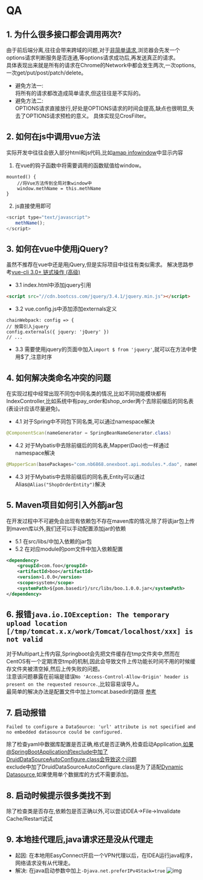 # QA

## 1. 为什么很多接口都会调用两次?

由于前后端分离,往往会带来跨域的问题,对于[非简单请求](http://www.ruanyifeng.com/blog/2016/04/cors.html),浏览器会先发一个options请求判断服务是否连通,等options请求成功后,再发送真正的请求。  
具体表现出来就是所有的请求在Chrome的Network中都会发生两次,一次options,一次get/put/post/patch/delete。
* 避免方法一:    
  将所有的请求都改造成简单请求,但这往往是不实际的。
* 避免方法二:    
  OPTIONS请求直接放行,好处是OPTIONS请求的时间会提高,缺点也很明显,失去了OPTIONS请求预检的意义。
  具体实现见CrosFilter。

## 2. 如何在js中调用vue方法

实际开发中往往会嵌入部分html和js代码,比如[amap infowindow](https://lbs.amap.com/api/javascript-api/guide/overlays/infowindow)中显示内容
1. 在vue的钩子函数中将需要调用的函数赋值给window。
```vue
mounted() {
    //将Vue方法传到全局对象window中
    window.methName = this.methName
}
```
2. js直接使用即可
```javascript
<script type="text/javascript">
　　methName();
</script>
```

## 3. 如何在vue中使用jQuery?

虽然不推荐在vue中还是用jQuery,但是实际项目中往往有类似需求。
解决思路参考[vue-cli 3.0+ 链式操作 (高级)](https://cli.vuejs.org/zh/guide/webpack.html#%E9%93%BE%E5%BC%8F%E6%93%8D%E4%BD%9C-%E9%AB%98%E7%BA%A7)

* 3.1 index.html中添加jquery引用
```html
<script src="//cdn.bootcss.com/jquery/3.4.1/jquery.min.js"></script>
``` 

* 3.2 vue.config.js中添加添加externals定义
```
chainWebpack: config => {    
// 按需引入jquery    
config.externals({ jquery: 'jQuery' })    
// ...
``` 

* 3.3 需要使用jquery的页面中加入`import $ from 'jquery'`,就可以在方法中使用$了,注意时序

## 4. 如何解决类命名冲突的问题

在实现过程中经常出现不同包中同名类的情况,比如不同功能模块都有IndexController,比如系统中有pay\_order和shop\_order两个去除前缀后的同名表\(表设计应该尽量避免\)。
* 4.1 对于Spring中不同包下同名类,可以通过namespace解决
```java
@ComponentScan(nameGenerator = SpringBeanNameGenerator.class)
```     
* 4.2 对于Mybatis中去除前缀后的同名表,Mapper\(Dao\)也一样通过namespace解决
```java
@MapperScan(basePackages="com.nb6868.onexboot.api.modules.*.dao", nameGenerator = SpringBeanNameGenerator.class)
``` 
* 4.3 对于Mybatis中去除前缀后的同名表,Entity可以通过Alias`@Alias("ShopOrderEntity")`解决

## 5. Maven项目如何引入外部jar包

在开发过程中不可避免会出现有依赖包不存在maven库的情况,除了将该jar包上传到maven库以外,我们还可以手动配置添加jar的依赖
* 5.1 在src/libs/中加入依赖的jar包
* 5.2 在对应module的pom文件中加入依赖配置
```xml
<dependency>
    <groupId>com.foo</groupId>
    <artifactId>boo</artifactId>
    <version>1.0.0</version>
    <scope>system</scope>
    <systemPath>${pom.basedir}/src/libs/boo.1.0.0.jar</systemPath>
</dependency>
```

## 6. 报错`java.io.IOException: The temporary upload location [/tmp/tomcat.x.x/work/Tomcat/localhost/xxx] is not valid`

对于Multipart上传内容,Springboot会先把文件缓存在tmp文件夹中,然而在CentOS有一个定期清空tmp的机制,因此会导致文件上传功能长时间不用的时候缓存文件夹被清空掉,然后上传失败的问题。    
注意该问题暴露在前端是错误`No 'Access-Control-Allow-Origin' header is present on the requested resource.`,比较容易误导人。   
最简单的解决办法是配置文件中加上tomcat.basedir的路径 [参考](https://blog.csdn.net/qq_21383435/article/details/91891664)

## 7. 启动报错
```
Failed to configure a DataSource: 'url' attribute is not specified and no embedded datasource could be configured.
```

除了检查yaml中数据库配置是否正确,格式是否正确外,检查启动Application,如果@SpringBootApplication的exclude中加了DruidDataSourceAutoConfigure.class会导致这个问题         
exclude中加了DruidDataSourceAutoConfigure.class是为了适配[Dynamic Datasource](boot/DynamicDatasource.md),如果使用单个数据库的方式不需要添加。

## 8. 启动时候提示很多类找不到

除了检查类是否存在,依赖包是否正确以外,可以尝试IDEA->File->Invalidate Cache/Restart试试

## 9. 本地挂代理后,java请求还是没从代理走
- 起因: 在本地用EasyConnect开启一个VPN代理以后，在IDEA运行java程序，网络请求没有从代理走。
- 解决: 在java启动参数中加上`-Djava.net.preferIPv4Stack=true`
  ![img](../_media/issue-ipv4-stack.png)
